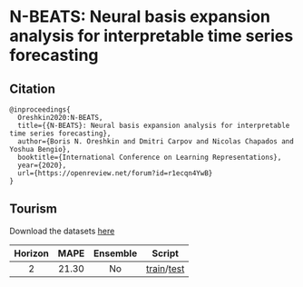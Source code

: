 # N-BEATS: Neural basis expansion analysis for interpretable time series forecasting

## Citation

```
@inproceedings{
  Oreshkin2020:N-BEATS,
  title={{N-BEATS}: Neural basis expansion analysis for interpretable time series forecasting},
  author={Boris N. Oreshkin and Dmitri Carpov and Nicolas Chapados and Yoshua Bengio},
  booktitle={International Conference on Learning Representations},
  year={2020},
  url={https://openreview.net/forum?id=r1ecqn4YwB}
}
```

## Tourism

Download the datasets [here](https://robjhyndman.com/data/27-3-Athanasopoulos1.zip)

| Horizon | MAPE | Ensemble | Script |
|:---:|:---:|:---:|:---:|
| 2 | 21.30 | No | [train](https://github.com/TakuyaShintate/tsts/tree/main/benchmark/nbeats/train_nbeats_tourism_monthly.py)/[test](https://github.com/TakuyaShintate/tsts/tree/main/benchmark/nbeats/test_nbeats_tourism_monthly.py) |

